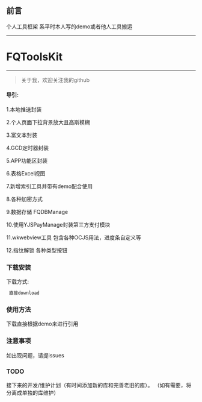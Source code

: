 
## 前言
个人工具框架 系平时本人写的demo或者他人工具搬运


---
# FQToolsKit
-------------

> 关于我，欢迎关注我的github 

#### 导引:  

1.本地推送封装

2.个人页面下拉背景放大且高斯模糊

3.富文本封装

4.GCD定时器封装

5.APP功能区封装

6.表格Excel视图

7.新增索引工具并带有demo配合使用

8.各种加密方式

9.数据存储 FQDBManage

10.使用YJSPayManage封装第三方支付模块

11.wkwebview工具 包含各种OCJS用法，进度条自定义等

12.指纹解锁 各种类型按钮

### 下载安装
下载方式:  
```   xml
 直接download
```

### 使用方法
下载直接根据demo来进行引用

### 注意事项
如出现问题，请提issues

### TODO
接下来的开发/维护计划（有时间添加新的库和完善老旧的库）。
（如有需要，将分离成单独的库维护）


